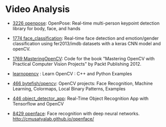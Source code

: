 # Video Analysis
* [3226 openpose](https://github.com/CMU-Perceptual-Computing-Lab/openpose): OpenPose: Real-time multi-person keypoint detection library for body, face, and hands
* [1774 face_classification](https://github.com/oarriaga/face_classification): Real-time face detection and emotion/gender classification using fer2013/imdb datasets with a keras CNN model and openCV.
* [1769 MasteringOpenCV](https://github.com/MasteringOpenCV/code): Code for the book "Mastering OpenCV with Practical Computer Vision Projects" by Packt Publishing 2012.
* [learnopencv](https://github.com/spmallick/learnopencv) : Learn OpenCV : C++ and Python Examples
* [466 bytefish/opencv](https://github.com/bytefish/opencv): OpenCV projects: Face Recognition, Machine Learning, Colormaps, Local Binary Patterns, Examples
* [446 object_detector_app](https://github.com/datitran/object_detector_app): Real-Time Object Recognition App with Tensorflow and OpenCV


* [8429 openface](https://github.com/cmusatyalab/openface): Face recognition with deep neural networks. http://cmusatyalab.github.io/openface/